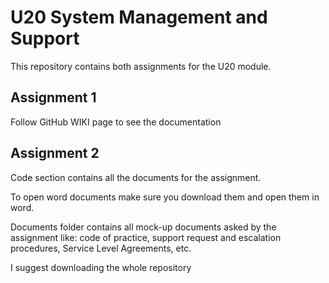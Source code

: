 # U20 System Management and Support

This repository contains both assignments for the U20 module.

## Assignment 1

Follow GitHub WIKI page to see the documentation 

## Assignment 2

Code section contains all the documents for the assignment.

To open word documents make sure you download them and open them in word.

Documents folder contains all mock-up documents asked by the assignment like: code of practice, support request and escalation procedures, Service Level Agreements, etc.

I suggest downloading the whole repository 